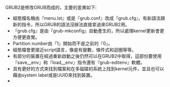 GRUB2是修改GRUB而成的，主要的差異如下:

* 組態檔名稱由『menu.lst』或是『grub.conf』改成『grub.cfg』，有新語法跟新的指令，所以GRUB的語法沒辦法直接拿過來GRUB2用。
* 『grub.cfg』是由『grub-mkconfig』自動產生的，所以處理kernel更新會更方便更直覺。
* Partition number由『1』開始而不是之前的『0』。
* 組態檔會更接近script語言，像是有變數，條件式和迴圈等等。
* 有部分的裝置在經過重新啟動之後仍然可以在GRUB2中取得，這部份要使用『save\_\_env』和『load\_\_env』指令還有『grub-editenv』軟體。
* 具有更好的方式來找到檔案和在多磁碟的系統上找到kernel元件，並且也可以藉由system label或是UUID來找到裝置。
* 


